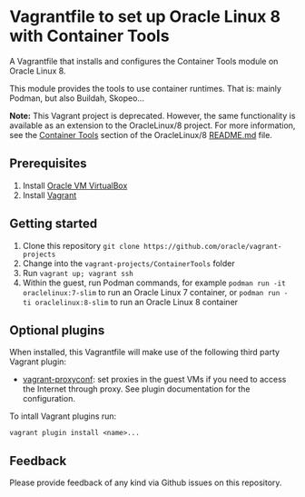 # Vagrantfile to set up Oracle Linux 8 with Container Tools
A Vagrantfile that installs and configures the Container Tools module on Oracle Linux 8.

This module provides the tools to use container runtimes. That is: mainly Podman, but also Buildah, Skopeo...

__Note:__ This Vagrant project is deprecated. However, the same functionality is
available as an extension to the OracleLinux/8 project. For more information,
see the [Container Tools](../OracleLinux/8/README.md#container-tools) section of
the OracleLinux/8 [README.md](../OracleLinux/8/README.md) file.

## Prerequisites
1. Install [Oracle VM VirtualBox](https://www.virtualbox.org/wiki/Downloads)
1. Install [Vagrant](https://vagrantup.com/)

## Getting started
1. Clone this repository `git clone https://github.com/oracle/vagrant-projects`
1. Change into the `vagrant-projects/ContainerTools` folder
1. Run `vagrant up; vagrant ssh`
1. Within the guest, run Podman commands, for example `podman run -it oraclelinux:7-slim` to run an Oracle Linux 7 container, or `podman run -ti oraclelinux:8-slim` to run an Oracle Linux 8 container

## Optional plugins
When installed, this Vagrantfile will make use of the following third party Vagrant plugin:
- [vagrant-proxyconf](https://github.com/tmatilai/vagrant-proxyconf): set
proxies in the guest VMs if you need to access the Internet through proxy. See
plugin documentation for the configuration.

To intall Vagrant plugins run:
```
vagrant plugin install <name>...
```

## Feedback
Please provide feedback of any kind via Github issues on this repository.
